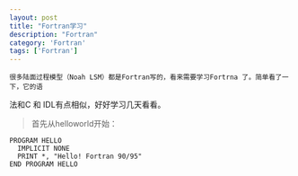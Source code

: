 ```yaml
---
layout: post
title: "Fortran学习"
description: "Fortran"
category: 'Fortran'
tags: ['Fortran']
---
```



    很多陆面过程模型（Noah LSM）都是Fortran写的，看来需要学习Fortrna 了。简单看了一下，它的语
法和C 和 IDL有点相似，好好学习几天看看。

> 首先从helloworld开始：

    PROGRAM HELLO
      IMPLICIT NONE
      PRINT *, "Hello! Fortran 90/95"
    END PROGRAM HELLO


